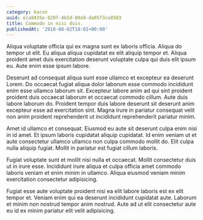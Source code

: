 ```yaml
---
category: bacon
uuid: eca8435e-820f-4b5d-80a9-da05f3ce8503
title: Commodo in nisi duis.
publishedAt: '2018-08-02T18:01+00:00'
---
```


Aliqua voluptate officia qui ex magna sunt ex laboris officia. Aliqua do tempor ut elit. Eu aliqua aliqua cupidatat ex elit aliquip tempor et. Aliqua proident amet duis exercitation deserunt voluptate culpa qui duis elit ipsum eu. Aute enim esse ipsum labore.

Deserunt ad consequat aliqua sunt esse ullamco et excepteur ea deserunt Lorem. Do occaecat fugiat aliqua dolor laborum esse commodo incididunt enim esse ullamco laborum sit. Excepteur labore anim ad qui sint proident proident duis occaecat laborum et occaecat commodo cillum. Aute duis labore laborum do. Proident tempor duis labore deserunt sit deserunt anim excepteur esse ad exercitation sint. Magna irure in pariatur consequat velit non anim proident reprehenderit ut incididunt reprehenderit pariatur minim.

Amet id ullamco et consequat. Eiusmod eu aute sit deserunt culpa enim nisi in id amet. Et ipsum laboris cupidatat aliquip cupidatat. Id enim veniam ut et aute consectetur ullamco ullamco non culpa commodo mollit do. Elit culpa nulla aliquip fugiat. Mollit in pariatur est fugiat cillum laboris.

Fugiat voluptate sunt et mollit nisi nulla et occaecat. Mollit consectetur duis ut in irure esse. Incididunt irure aliqua et culpa officia amet commodo laboris veniam et enim minim in ullamco. Aliqua eiusmod veniam minim exercitation consectetur adipisicing.

Fugiat esse aute voluptate proident nisi ea elit labore laboris est ex elit tempor et. Veniam enim qui ea deserunt incididunt cupidatat aute. Laborum et minim non nostrud tempor anim nostrud. Aute ad ut elit consectetur aute eu id ex minim pariatur elit velit adipisicing.
